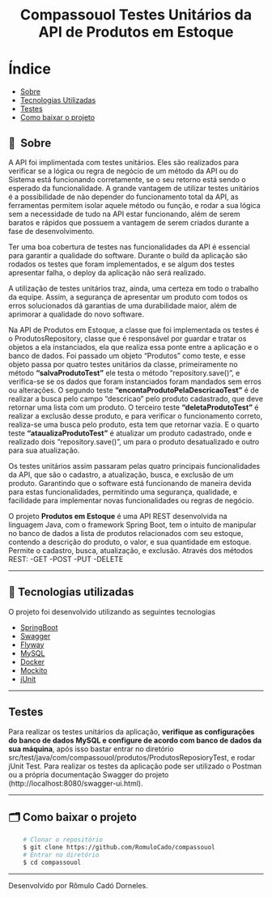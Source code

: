 <h1 align="center"> Compassouol Testes Unitários da API de Produtos em Estoque<h1>

# Índice

- [Sobre](#-sobre)
- [Tecnologias Utilizadas](#-tecnologias-utilizadas)
- [Testes](#testes)
- [Como baixar o projeto](#-como-baixar-o-projeto)

## 🔖&nbsp; Sobre
A API foi implimentada com testes unitários. Eles são realizados para verificar se a lógica ou regra de negócio de um método da API ou do Sistema está funcionando corretamente, se o seu retorno está sendo o esperado da funcionalidade. A grande vantagem de utilizar testes unitários é a possibilidade de não depender do funcionamento total da API, as ferramentas permitem isolar aquele método ou função, e rodar a sua lógica sem a necessidade de tudo na API estar funcionando, além de serem baratos e rápidos que possuem a vantagem de serem criados durante a fase de desenvolvimento.

Ter uma boa cobertura de testes nas funcionalidades da API é essencial para garantir a qualidade do software. Durante o build da aplicação são rodados os testes que foram implementados, e se algum dos testes apresentar falha, o deploy da aplicação não será realizado.

A utilização de testes unitários traz, ainda, uma certeza em todo o trabalho da equipe. Assim, a segurança de apresentar um produto com todos os erros solucionados dá garantias de uma durabilidade maior, além de aprimorar a qualidade do novo software. 

Na API de Produtos em Estoque, a classe que foi implementada os testes é o ProdutosRepository, classe que é responsável por guardar e tratar os objetos a ela instanciados, ela que realiza essa ponte entre a aplicação e o banco de dados. Foi passado um objeto “Produtos” como teste, e esse objeto passa por quatro testes unitários da classe, primeiramente no método **“salvaProdutoTest”** ele testa o método “repository.save()”, e verifica-se se os dados que foram instanciados foram mandados sem erros ou alterações. O segundo teste **“encontaProdutoPelaDescricaoTest”** é de realizar a busca pelo campo “descricao” pelo produto cadastrado, que deve retornar uma lista com um produto.
O terceiro teste **“deletaProdutoTest”** é realizar a exclusão desse produto, e para verificar o funcionamento correto, realiza-se uma busca pelo produto, esta tem que retornar vazia. E o quarto teste **“ataualizaProdutoTest”** é atualizar um produto cadastrado, onde e realizado dois “repository.save()”, um para o produto desatualizado e outro para sua atualização. 

Os testes unitários assim passaram pelas quatro principais funcionalidades da API, que são o cadastro, a atualização, busca, e exclusão de um produto. Garantindo que o software está funcionando de maneira devida para estas funcionalidades, permitindo uma segurança, qualidade, e facilidade para implementar novas funcionalidades ou regras de negócio.

O projeto **Produtos em Estoque** é uma API REST desenvolvida na linguagem Java, com o framework Spring Boot, tem o intuito de manipular no banco de dados a lista de produtos 
relacionados com seu estoque, contendo a descrição do produto, o valor, e sua quantidade em estoque. Permite o cadastro, busca, atualização, e exclusão.
Através dos métodos REST:
-GET
-POST
-PUT
-DELETE

---

## 🚀 Tecnologias utilizadas

O projeto foi desenvolvido utilizando as seguintes tecnologias

- [SpringBoot](https://spring.io/projects/spring-boot)
- [Swagger](http://springfox.github.io/springfox/)
- [Flyway](https://flywaydb.org/documentation/usage/api/#download)
- [MySQL](https://www.mysql.com)
- [Docker](https://www.docker.com/get-started)
- [Mockito](https://site.mockito.org)
- [jUnit](https://junit.org/junit5/)

---

## Testes

Para realizar os testes unitários da aplicação, **verifique as configurações do banco de dados MySQL e configure de acordo com banco de dados da sua máquina**, após isso bastar entrar no diretório src/test/java/com/compassouol/produtos/ProdutosReposioryTest, e rodar jUnit Test.
Para realizar os testes da aplicação pode ser utilizado o Postman ou a própria documentação Swagger do projeto (http://localhost:8080/swagger-ui.html).

---

## 🗂 Como baixar o projeto

```bash
    # Clonar o repositório
    $ git clone https://github.com/RomuloCado/compassouol
    # Entrar no diretório
    $ cd compassouol
```

---

Desenvolvido por Rômulo Cadó Dorneles.

